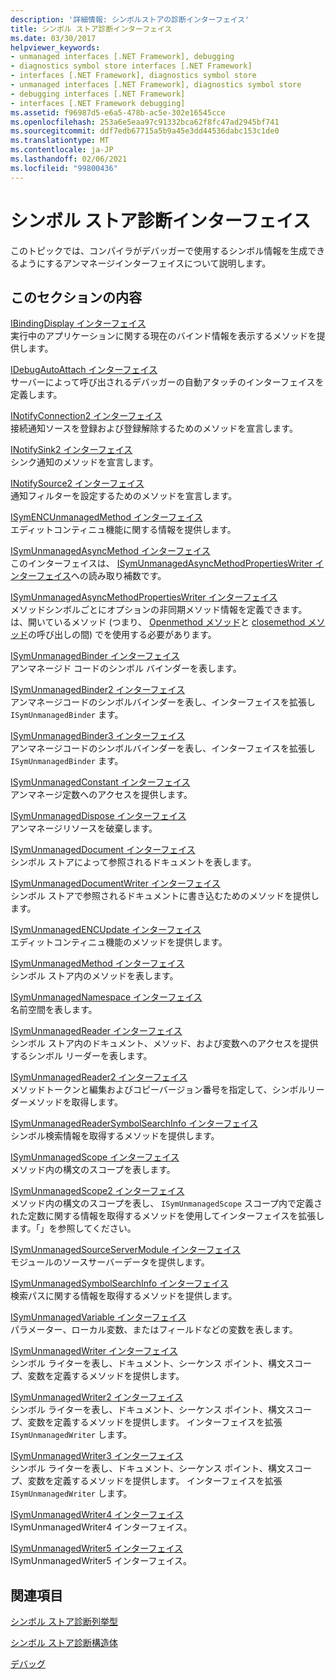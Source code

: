 ```yaml
---
description: '詳細情報: シンボルストアの診断インターフェイス'
title: シンボル ストア診断インターフェイス
ms.date: 03/30/2017
helpviewer_keywords:
- unmanaged interfaces [.NET Framework], debugging
- diagnostics symbol store interfaces [.NET Framework]
- interfaces [.NET Framework], diagnostics symbol store
- unmanaged interfaces [.NET Framework], diagnostics symbol store
- debugging interfaces [.NET Framework]
- interfaces [.NET Framework debugging]
ms.assetid: f96987d5-e6a5-478b-ac5e-302e16545cce
ms.openlocfilehash: 253a6e5eaa97c91332bca62f8fc47ad2945bf741
ms.sourcegitcommit: ddf7edb67715a5b9a45e3dd44536dabc153c1de0
ms.translationtype: MT
ms.contentlocale: ja-JP
ms.lasthandoff: 02/06/2021
ms.locfileid: "99800436"
---
```

# <a name="diagnostics-symbol-store-interfaces"></a>シンボル ストア診断インターフェイス

このトピックでは、コンパイラがデバッガーで使用するシンボル情報を生成できるようにするアンマネージインターフェイスについて説明します。  
  
## <a name="in-this-section"></a>このセクションの内容  

 [IBindingDisplay インターフェイス](ibindingdisplay-interface.md)  
 実行中のアプリケーションに関する現在のバインド情報を表示するメソッドを提供します。  
  
 [IDebugAutoAttach インターフェイス](idebugautoattach-interface.md)  
 サーバーによって呼び出されるデバッガーの自動アタッチのインターフェイスを定義します。  
  
 [INotifyConnection2 インターフェイス](inotifyconnection2-interface.md)  
 接続通知ソースを登録および登録解除するためのメソッドを宣言します。  
  
 [INotifySink2 インターフェイス](inotifysink2-interface.md)  
 シンク通知のメソッドを宣言します。  
  
 [INotifySource2 インターフェイス](inotifysource2-interface.md)  
 通知フィルターを設定するためのメソッドを宣言します。  
  
 [ISymENCUnmanagedMethod インターフェイス](isymencunmanagedmethod-interface.md)  
 エディットコンティニュ機能に関する情報を提供します。  
  
 [ISymUnmanagedAsyncMethod インターフェイス](isymunmanagedasyncmethod-interface.md)  
 このインターフェイスは、 [ISymUnmanagedAsyncMethodPropertiesWriter インターフェイス](isymunmanagedasyncmethodpropertieswriter-interface.md)への読み取り補数です。  
  
 [ISymUnmanagedAsyncMethodPropertiesWriter インターフェイス](isymunmanagedasyncmethodpropertieswriter-interface.md)  
 メソッドシンボルごとにオプションの非同期メソッド情報を定義できます。 は、開いているメソッド (つまり、 [Openmethod メソッド](isymunmanagedwriter-openmethod-method.md)と [closemethod メソッド](isymunmanagedwriter-closemethod-method.md)の呼び出しの間) でを使用する必要があります。  
  
 [ISymUnmanagedBinder インターフェイス](isymunmanagedbinder-interface.md)  
 アンマネージド コードのシンボル バインダーを表します。  
  
 [ISymUnmanagedBinder2 インターフェイス](isymunmanagedbinder2-interface.md)  
 アンマネージコードのシンボルバインダーを表し、インターフェイスを拡張し `ISymUnmanagedBinder` ます。  
  
 [ISymUnmanagedBinder3 インターフェイス](isymunmanagedbinder3-interface.md)  
 アンマネージコードのシンボルバインダーを表し、インターフェイスを拡張し `ISymUnmanagedBinder` ます。  
  
 [ISymUnmanagedConstant インターフェイス](isymunmanagedconstant-interface.md)  
 アンマネージ定数へのアクセスを提供します。  
  
 [ISymUnmanagedDispose インターフェイス](isymunmanageddispose-interface.md)  
 アンマネージリソースを破棄します。  
  
 [ISymUnmanagedDocument インターフェイス](isymunmanageddocument-interface.md)  
 シンボル ストアによって参照されるドキュメントを表します。  
  
 [ISymUnmanagedDocumentWriter インターフェイス](isymunmanageddocumentwriter-interface.md)  
 シンボル ストアで参照されるドキュメントに書き込むためのメソッドを提供します。  
  
 [ISymUnmanagedENCUpdate インターフェイス](isymunmanagedencupdate-interface.md)  
 エディットコンティニュ機能のメソッドを提供します。  
  
 [ISymUnmanagedMethod インターフェイス](isymunmanagedmethod-interface.md)  
 シンボル ストア内のメソッドを表します。  
  
 [ISymUnmanagedNamespace インターフェイス](isymunmanagednamespace-interface.md)  
 名前空間を表します。  
  
 [ISymUnmanagedReader インターフェイス](isymunmanagedreader-interface.md)  
 シンボル ストア内のドキュメント、メソッド、および変数へのアクセスを提供するシンボル リーダーを表します。  
  
 [ISymUnmanagedReader2 インターフェイス](isymunmanagedreader2-interface.md)  
 メソッドトークンと編集およびコピーバージョン番号を指定して、シンボルリーダーメソッドを取得します。  
  
 [ISymUnmanagedReaderSymbolSearchInfo インターフェイス](isymunmanagedreadersymbolsearchinfo-interface.md)  
 シンボル検索情報を取得するメソッドを提供します。  
  
 [ISymUnmanagedScope インターフェイス](isymunmanagedscope-interface.md)  
 メソッド内の構文のスコープを表します。  
  
 [ISymUnmanagedScope2 インターフェイス](isymunmanagedscope2-interface.md)  
 メソッド内の構文のスコープを表し、 `ISymUnmanagedScope` スコープ内で定義された定数に関する情報を取得するメソッドを使用してインターフェイスを拡張します。「」を参照してください。  
  
 [ISymUnmanagedSourceServerModule インターフェイス](isymunmanagedsourceservermodule-interface.md)  
 モジュールのソースサーバーデータを提供します。  
  
 [ISymUnmanagedSymbolSearchInfo インターフェイス](isymunmanagedsymbolsearchinfo-interface.md)  
 検索パスに関する情報を取得するメソッドを提供します。  
  
 [ISymUnmanagedVariable インターフェイス](isymunmanagedvariable-interface.md)  
 パラメーター、ローカル変数、またはフィールドなどの変数を表します。  
  
 [ISymUnmanagedWriter インターフェイス](isymunmanagedwriter-interface.md)  
 シンボル ライターを表し、ドキュメント、シーケンス ポイント、構文スコープ、変数を定義するメソッドを提供します。  
  
 [ISymUnmanagedWriter2 インターフェイス](isymunmanagedwriter2-interface.md)  
 シンボル ライターを表し、ドキュメント、シーケンス ポイント、構文スコープ、変数を定義するメソッドを提供します。 インターフェイスを拡張 `ISymUnmanagedWriter` します。  
  
 [ISymUnmanagedWriter3 インターフェイス](isymunmanagedwriter3-interface.md)  
 シンボル ライターを表し、ドキュメント、シーケンス ポイント、構文スコープ、変数を定義するメソッドを提供します。 インターフェイスを拡張 `ISymUnmanagedWriter` します。  
  
 [ISymUnmanagedWriter4 インターフェイス](isymunmanagedwriter4-interface.md)  
 ISymUnmanagedWriter4 インターフェイス。  
  
 [ISymUnmanagedWriter5 インターフェイス](isymunmanagedwriter5-interface.md)  
 ISymUnmanagedWriter5 インターフェイス。  
  
## <a name="related-sections"></a>関連項目  

 [シンボル ストア診断列挙型](diagnostics-symbol-store-enumerations.md)  
  
 [シンボル ストア診断構造体](diagnostics-symbol-store-structures.md)  
  
 [デバッグ](../debugging/index.md)
